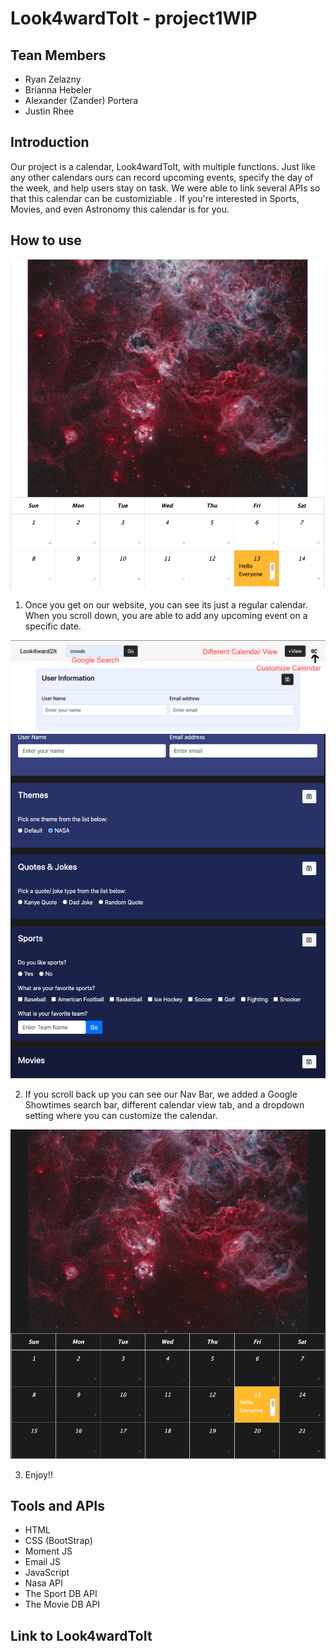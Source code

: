 # Look4wardToIt - project1WIP

## Tean Members
- Ryan Zelazny
- Brianna Hebeler
- Alexander (Zander) Portera
- Justin Rhee

##  Introduction

Our project is a calendar, Look4wardToIt, with multiple functions. Just like any other calendars ours can record upcoming events, specify the day of the week, and help users stay on task. We were able to link several APIs so that this calendar can be customiziable . If you're interested in Sports, Movies, and even Astronomy this calendar is for you. 

## How to use

<img src="assets/images/DefaultCal.png">

1) Once you get on our website, you can see its just a regular calendar. When you scroll down, you are able to add any upcoming event on a specific date. 

<img src="assets/images/NavBar.png">
<img src="assets/images/Dropdown.png">

2) If you scroll back up you can see our Nav Bar, we added a Google Showtimes search bar, different calendar view tab, and a dropdown setting where you can customize the calendar. 

<img src="assets/images/SpaceTheme.png">

3) Enjoy!!


## Tools and APIs
- HTML
- CSS (BootStrap)
- Moment JS
- Email JS
- JavaScript
- Nasa API 
- The Sport DB API
- The Movie DB API

## Link to Look4wardToIt
